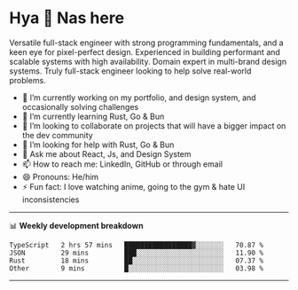 # Hya 👋 Nas here

Versatile full-stack engineer with strong programming fundamentals, and a keen eye for pixel-perfect design. Experienced in building performant and scalable systems with high availability. Domain expert in multi-brand design systems. Truly full-stack engineer looking to help solve real-world problems.

- 🔭 I’m currently working on my portfolio, and design system, and occasionally solving challenges
- 🌱 I’m currently learning Rust, Go & Bun
- 👯 I’m looking to collaborate on projects that will have a bigger impact on the dev community
- 🤔 I’m looking for help with Rust, Go & Bun
- 💬 Ask me about React, Js, and Design System
- 📫 How to reach me: LinkedIn, GitHub or through email
- 😄 Pronouns: He/him
- ⚡ Fun fact: I love watching anime, going to the gym & hate UI inconsistencies

-------
📊 **Weekly development breakdown**
<!--START_SECTION:waka-->

```text
TypeScript   2 hrs 57 mins   █████████████████▓░░░░░░░   70.87 %
JSON         29 mins         ███░░░░░░░░░░░░░░░░░░░░░░   11.90 %
Rust         18 mins         ██░░░░░░░░░░░░░░░░░░░░░░░   07.37 %
Other        9 mins          █░░░░░░░░░░░░░░░░░░░░░░░░   03.98 %
```

<!--END_SECTION:waka-->
-------
